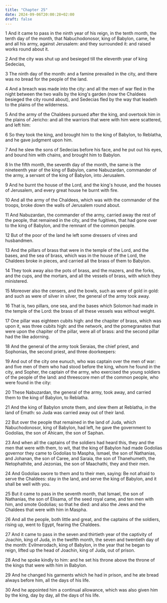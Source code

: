 ```yaml
---
title: "Chapter 25"
date: 2024-09-06T20:00:28+02:00
draft: false
---
```



1 And it came to pass in the ninth year of his reign, in the tenth month, the tenth day of the month, that Nabuchodonosor, king of Babylon, came, he and all his army, against Jerusalem: and they surrounded it: and raised works round about it.

2 And the city was shut up and besieged till the eleventh year of king Sedecias,

3 The ninth day of the month: and a famine prevailed in the city, and there was no bread for the people of the land.

4 And a breach was made into the city: and all the men of war fled in the night between the two walls by the king's garden (now the Chaldees besieged the city round about), and Sedecias fled by the way that leadeth to the plains of the wilderness.

5 And the army of the Chaldees pursued after the king, and overtook him in the plains of Jericho: and all the warriors that were with him were scattered, and left him:

6 So they took the king, and brought him to the king of Babylon, to Reblatha, and he gave judgment upon him.

7 And he slew the sons of Sedecias before his face, and he put out his eyes, and bound him with chains, and brought him to Babylon.

8 In the fifth month, the seventh day of the month, the same is the nineteenth year of the king of Babylon, came Nabuzardan, commander of the army, a servant of the king of Babylon, into Jerusalem.

9 And he burnt the house of the Lord, and the king's house, and the houses of Jerusalem, and every great house he burnt with fire.

10 And all the army of the Chaldees, which was with the commander of the troops, broke down the walls of Jerusalem round about.

11 And Nabuzardan, the commander of the army, carried away the rest of the people, that remained in the city, and the fugitives, that had gone over to the king of Babylon, and the remnant of the common people.

12 But of the poor of the land he left some dressers of vines and husbandmen.

13 And the pillars of brass that were in the temple of the Lord, and the bases, and the sea of brass, which was in the house of the Lord, the Chaldees broke in pieces, and carried all the brass of them to Babylon.

14 They took away also the pots of brass, and the mazers, and the forks, and the cups, and the mortars, and all the vessels of brass, with which they ministered.

15 Moreover also the censers, and the bowls, such as were of gold in gold: and such as were of silver in silver, the general of the army took away.

16 That is, two pillars, one sea, and the bases which Solomon had made in the temple of the Lord: the brass of all these vessels was without weight.

17 One pillar was eighteen cubits high: and the chapiter of brass, which was upon it, was three cubits high: and the network, and the pomegranates that were upon the chapiter of the pillar, were all of brass: and the second pillar had the like adorning.

18 And the general of the army took Seraias, the chief priest, and Sophonias, the second priest, and three doorkeepers:

19 And out of the city one eunuch, who was captain over the men of war: and five men of them who had stood before the king, whom he found in the city, and Sopher, the captain of the army, who exercised the young soldiers of the people of the land: and threescore men of the common people, who were found in the city:

20 These Nabuzardan, the general of the army, took away, and carried them to the king of Babylon, to Reblatha.

21 And the king of Babylon smote them, and slew them at Reblatha, in the land of Emath: so Juda was carried away out of their land.

22 But over the people that remained in the land of Juda, which Nabuchodonosor, king of Babylon, had left, he gave the government to Godolias, the son of Ahicam, the son of Saphan.

23 And when all the captains of the soldiers had heard this, they and the men that were with them, to wit, that the king of Babylon had made Godolias governor they came to Godolias to Maspha, Ismael, the son of Nathanias, and Johanan, the son of Caree, and Saraia, the son of Thanehumeth, the Netophathite, and Jezonias, the son of Maachathi, they and their men.

24 And Godolias swore to them and to their men, saying: Be not afraid to serve the Chaldees: stay in the land, and serve the king of Babylon, and it shall be well with you.

25 But it came to pass in the seventh month, that Ismael, the son of Nathanias, the son of Elisama, of the seed royal came, and ten men with him, and smote Godolias; so that he died: and also the Jews and the Chaldees that were with him in Maspha.

26 And all the people, both little and great, and the captains of the soldiers, rising up, went to Egypt, fearing the Chaldees.

27 And it came to pass in the seven and thirtieth year of the captivity of Joachin, king of Juda, in the twelfth month, the seven and twentieth day of the month: Evilmerodach, king of Babylon, in the year that he began to reign, lifted up the head of Joachin, king of Juda, out of prison.

28 And he spoke kindly to him: and he set his throne above the throne of the kings that were with him in Babylon.

29 And he changed his garments which he had in prison, and he ate bread always before him, all the days of his life.

30 And he appointed him a continual allowance, which was also given him by the king, day by day, all the days of his life.

